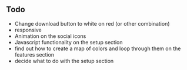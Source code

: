 ## Todo

- Change download button to white on red (or other combination)
- responsive
- Animation on the social icons
- Javascript functionality on the setup section
- find out how to create a map of colors and loop through them on the features section
- decide what to do with the setup section
